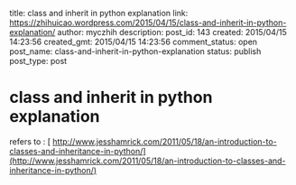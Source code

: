 title: class and inherit in python explanation
link: https://zhihuicao.wordpress.com/2015/04/15/class-and-inherit-in-python-explanation/
author: myczhih
description: 
post_id: 143
created: 2015/04/15 14:23:56
created_gmt: 2015/04/15 14:23:56
comment_status: open
post_name: class-and-inherit-in-python-explanation
status: publish
post_type: post

# class and inherit in python explanation

refers to : [ http://www.jesshamrick.com/2011/05/18/an-introduction-to-classes-and-inheritance-in-python/](http://www.jesshamrick.com/2011/05/18/an-introduction-to-classes-and-inheritance-in-python/)